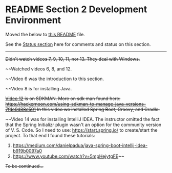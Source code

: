 # README Section 2 Development Environment

Moved the below to [this README](https://github.com/JamieBort/LearningDirectory/blob/master/Java/Courses/SpringBoot/IntroducingSpringBoot/README.md) file. 

See the [Status section](https://github.com/JamieBort/LearningDirectory/tree/master/Java/Courses/SpringBoot/IntroducingSpringBoot#section-3-hello-spring-boot) here for comments and status on this section.

---

~~Didn't watch videos 7, 9, 10, 11, nor 13. They deal with Windows.~~

~~Watched videos 6, 8, and 12.

~~Video 6 was the introduction to this section.

~~Video 8 is for installing Java.

~~[Video 12](https://www.udemy.com/course/spring-boot-getting-started/learn/lecture/4538866#overview) is on SDKMAN. 
More on sdk man found here:
https://hackernoon.com/using-sdkman-to-manage-java-versions-7fde0d38c501
In this video we installed Spring Boot, Groovy, and Gradle.~~

~~Video 14 was for installing IntelliJ IDEA.
The instructor omitted the fact that the Spring Initializr plugin wasn't an option for the community version of V. S. Code. 
So I need to use: 
https://start.spring.io/ to create/start the project.
To that end I found these tutorials:
1. https://medium.com/danielpadua/java-spring-boot-intellij-idea-b919b0097a0
2. https://www.youtube.com/watch?v=5mpHejytgFE~~

~~To be continued...~~